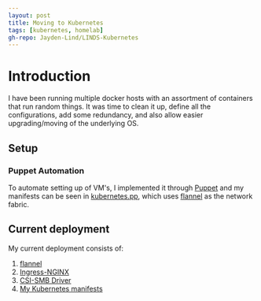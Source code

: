 ```yaml
---
layout: post
title: Moving to Kubernetes
tags: [kubernetes, homelab]
gh-repo: Jayden-Lind/LINDS-Kubernetes
---
```


# Introduction

I have been running multiple docker hosts with an assortment of containers that run random things. It was time to clean it up, define all the configurations, add some redundancy, and also allow easier upgrading/moving of the underlying OS.

## Setup

### Puppet Automation

To automate setting up of VM's, I implemented it through [Puppet](https://puppet.com/docs/puppet/7/install_puppet.html) and my manifests can be seen in [kubernetes.pp](https://github.com/Jayden-Lind/LINDS-Puppet/blob/master/manifests/kubernetes.pp), which uses [flannel](https://github.com/flannel-io/flannel) as the network fabric.

## Current deployment

My current deployment consists of:

1. [flannel](https://github.com/flannel-io/flannel)
2. [Ingress-NGINX](https://github.com/kubernetes/ingress-nginx)
3. [CSI-SMB Driver](https://github.com/kubernetes-csi/csi-driver-smb)
4. [My Kubernetes manifests](https://github.com/Jayden-Lind/LINDS-Kubernetes)
